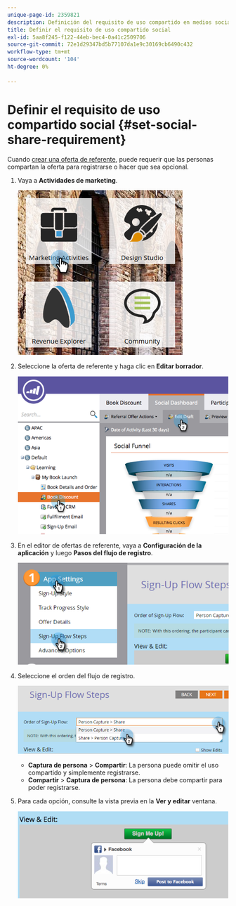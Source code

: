 ```yaml
---
unique-page-id: 2359821
description: Definición del requisito de uso compartido en medios sociales - Documentos de Marketo - Documentación del producto
title: Definir el requisito de uso compartido social
exl-id: 5aa8f245-f122-44eb-bec4-0a41c2509706
source-git-commit: 72e1d29347bd5b77107da1e9c30169cb6490c432
workflow-type: tm+mt
source-wordcount: '104'
ht-degree: 0%

---
```


# Definir el requisito de uso compartido social {#set-social-share-requirement}

Cuando [crear una oferta de referente](/help/marketo/product-docs/demand-generation/social/referral-offers/create-a-referral-offer.md), puede requerir que las personas compartan la oferta para registrarse o hacer que sea opcional.

1. Vaya a **Actividades de marketing**.

   ![](assets/ma-1.png)

1. Seleccione la oferta de referente y haga clic en **Editar borrador**.

   ![](assets/image2015-4-22-13-3a30-3a36.png)

1. En el editor de ofertas de referente, vaya a **Configuración de la aplicación** y luego **Pasos del flujo de registro**.

   ![](assets/three.png)

1. Seleccione el orden del flujo de registro.

   ![](assets/four.png)

   * **Captura de persona** > **Compartir**: La persona puede omitir el uso compartido y simplemente registrarse.
   * **Compartir** > **Captura de persona**: La persona debe compartir para poder registrarse.

1. Para cada opción, consulte la vista previa en la **Ver y editar** ventana.

   ![](assets/image2015-4-22-13-3a34-3a28.png)

